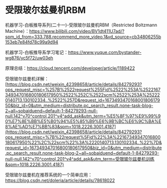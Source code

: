 # 受限玻尔兹曼机RBM

机器学习-白板推导系列(二十一)-受限玻尔兹曼机RBM（Restricted Boltzmann Machine）：https://www.bilibili.com/video/BV1dt411U7ad/?spm_id_from=333.788.recommend_more_video.1&vd_source=cb34806255b153eb7e84fd78c99a9d94

机器学习-白板推导系学习笔记：https://www.yuque.com/bystander-wg876/yc5f72/uw03eh

原理总结：https://cloud.tencent.com/developer/article/1189422

受限玻尔兹曼机详解：[https://blog.csdn.net/weixin_42398658/article/details/84279293?ops_request_misc=%257B%2522request%255Fid%2522%253A%2522167349347016800180617950%2522%252C%2522scm%2522%253A%252220140713.130102334..%2522%257D&request_id=167349347016800180617950&biz_id=0&utm_medium=distribute.pc_search_result.none-task-blog-2~all~sobaiduend~default-1-84279293-null-null.142^v70^control,201^v4^add_ask&utm_term=%E5%8F%97%E9%99%90%E7%8E%BB%E5%B0%94%E5%85%B9%E6%9B%BC%E6%9C%BA%E8%AE%AD%E7%BB%83&spm=1018.2226.3001.4187](https://blog.csdn.net/weixin_42398658/article/details/84279293?ops_request_misc=%7B%22request%5Fid%22%3A%22167349347016800180617950%22%2C%22scm%22%3A%2220140713.130102334..%22%7D&request_id=167349347016800180617950&biz_id=0&utm_medium=distribute.pc_search_result.none-task-blog-2~all~sobaiduend~default-1-84279293-null-null.142^v70^control,201^v4^add_ask&utm_term=受限玻尔兹曼机训练&spm=1018.2226.3001.4187)

受限玻尔兹曼机在推荐系统的一个简单应用：https://blog.csdn.net/doleria/article/details/78618022